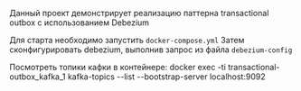 
Данный проект демонстрирует реализацию паттерна transactional outbox с использованием Debezium

Для старта необходимо запустить `docker-compose.yml`
Затем сконфигурировать debezium, выполнив запрос из файла `debezium-config`

Посмотреть топики кафки в контейнере:
docker exec -ti transactional-outbox_kafka_1 kafka-topics --list --bootstrap-server localhost:9092